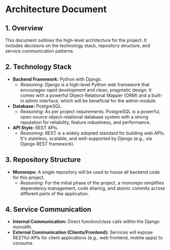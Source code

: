 # Architecture Document

## 1. Overview

This document outlines the high-level architecture for the project. It includes decisions on the technology stack, repository structure, and service communication patterns.

## 2. Technology Stack

*   **Backend Framework:** Python with Django.
    *   *Reasoning:* Django is a high-level Python web framework that encourages rapid development and clean, pragmatic design. It comes with a powerful Object-Relational Mapper (ORM) and a built-in admin interface, which will be beneficial for the admin module.
*   **Database:** PostgreSQL.
    *   *Reasoning:* As per project requirements. PostgreSQL is a powerful, open-source object-relational database system with a strong reputation for reliability, feature robustness, and performance.
*   **API Style:** REST APIs.
    *   *Reasoning:* REST is a widely adopted standard for building web APIs. It's stateless, scalable, and well-supported by Django (e.g., via Django REST framework).

## 3. Repository Structure

*   **Monorepo:** A single repository will be used to house all backend code for this project.
    *   *Reasoning:* For the initial phase of the project, a monorepo simplifies dependency management, code sharing, and atomic commits across different parts of the application.

## 4. Service Communication

*   **Internal Communication:** Direct function/class calls within the Django monolith.
*   **External Communication (Clients/Frontend):** Services will expose RESTful APIs for client applications (e.g., web frontend, mobile apps) to consume.

